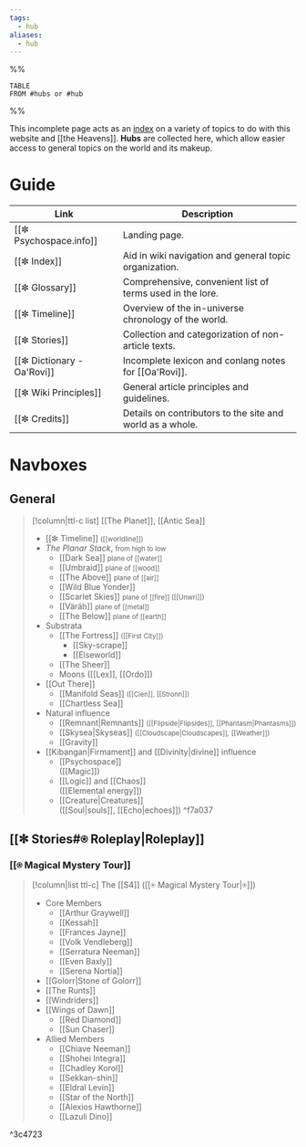 ```yaml
---
tags:
  - hub
aliases:
  - hub
---
```


%%
```dataview
TABLE
FROM #hubs or #hub
```
%%

This incomplete page acts as an [index](https://en.m.wikipedia.org/wiki/Index_(publishing))  on a variety of topics to do with this website and [[the Heavens]]. **Hubs** are collected here, which allow easier access to general topics on the world and its makeup.

# Guide

| Link                       | Description                                               |
| -------------------------- | --------------------------------------------------------- |
| [[✼ Psychospace.info]]     | Landing page.                                             |
| [[✼ Index]]                | Aid in wiki navigation and general topic organization.    |
| [[✼ Glossary]]             | Comprehensive, convenient list of terms used in the lore. |
| [[✼ Timeline]]             | Overview of the in-universe chronology of the world.      |
| [[✼ Stories]]              | Collection and categorization of non-article texts.       |
| [[✼ Dictionary - Oa'Rovi]] | Incomplete lexicon and conlang notes for [[Oa'Rovi]].     |
| [[✼ Wiki Principles]]      | General article principles and guidelines.                |
| [[✼ Credits]]              | Details on contributors to the site and world as a whole. |
# Navboxes
## General


>[!column|ttl-c list]  [[The Planet]], [[Antic Sea]]
>- [[✼ Timeline]] <small>([[worldline]])</small> 
>- *The Planar Stack*, <small>from high to low</small>
>     - [[Dark Sea]] <small>plane of [[water]]</small>
>     - [[Umbraid]] <small>plane of [[wood]]</small>
>     - [[The Above]] <small>plane of [[air]]</small>
>     - [[Wild Blue Yonder]]
>     - [[Scarlet Skies]] <small>plane of [[fire]] ([[Unwri]])</small>
>     - [[Väräh]] <small>plane of [[metal]]</small>
>     - [[The Below]] <small>plane of [[earth]]</small>
> - Substrata
>     - [[The Fortress]] <small>([[First City]])</small>
>         - [[Sky-scrape]]
>         - [[Elseworld]]
>     - [[The Sheer]]
>     - Moons ([[Lex]], [[Ordo]])
>- [[Out There]]
>     - [[Manifold Seas]] <small>([[Cien]],  [[Stronn]])</small>
>     - [[Chartless Sea]]
> - Natural influence
>     - [[Remnant|Remnants]] <small>([[Flipside|Flipsides]], [[Phantasm|Phantasms]])</small>
>     - [[Skysea|Skyseas]] <small>([[Cloudscape|Cloudscapes]], [[Weather]])</small>
>     - [[Gravity]]
> - [[Kibangan|Firmament]] and [[Divinity|divine]] influence
>    - [[Psychospace]] <br>([[Magic]])
>    - [[Logic]] and [[Chaos]] <br>([[Elemental energy]])
>    - [[Creature|Creatures]] <br>([[Soul|souls]], [[Echo|echoes]])
^f7a037


## [[✼ Stories#⍟ Roleplay|Roleplay]]
### [[⍟ Magical Mystery Tour]]

>[!column|list ttl-c] The [[S4]] ([[⍟ Magical Mystery Tour|⍟]])
>- Core Members
>    - [[Arthur Graywell]]
>    - [[Kessah]]
>    - [[Frances Jayne]]
>    - [[Volk Vendleberg]]
>    - [[Serratura Neeman]]
>    - [[Even Baxly]]
>    - [[Serena Nortia]]
>- [[Golorr|Stone of Golorr]]
>- [[The Runts]]
>- [[Windriders]]
>- [[Wings of Dawn]]
>    - [[Red Diamond]]
>    - [[Sun Chaser]]
>- Allied Members
>    - [[Chiave Neeman]]
>    - [[Shohei Integra]]
>    - [[Chadley Korol]]
>    - [[Sekkan-shin]]
>    - [[Eldral Levin]]
>    - [[Star of the North]]
>    - [[Alexios Hawthorne]]
>    - [[Lazuli Dino]]
>

^3c4723
